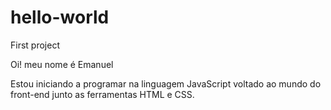 # hello-world
First project

Oi! meu nome é Emanuel

Estou iniciando a programar na linguagem JavaScript voltado ao mundo do front-end junto as ferramentas HTML e CSS.
